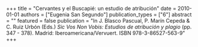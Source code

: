 +++
title = "Cervantes y el Buscapié: un estudio de atribución"
date = 2010-01-01
authors = ["Eugenia San Segundo"]
publication_types = ["6"]
abstract = ""
featured = false
publication = "In J. Blasco Pascual, P. Mar&#237;n Cepeda & C. Ruiz Urb&#243;n (Eds.) *Sic Vos Non Vobis: Estudios de atribución y plagio* (pp. 347 - 378). Madrid: Iberoamericana/Vervuert. ISBN 978-3-86527-563-9"
+++

